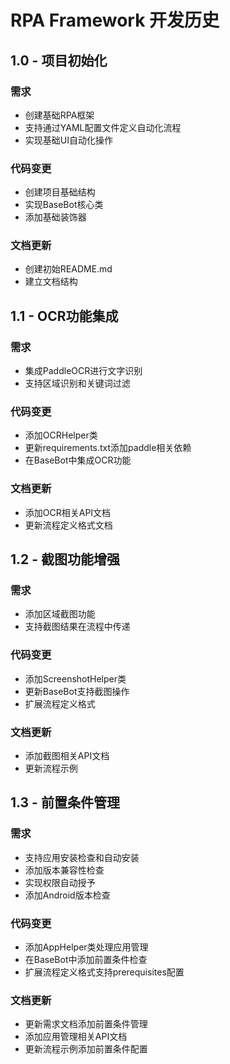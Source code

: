 # RPA Framework 开发历史

## 1.0 - 项目初始化
### 需求
- 创建基础RPA框架
- 支持通过YAML配置文件定义自动化流程
- 实现基础UI自动化操作

### 代码变更
- 创建项目基础结构
- 实现BaseBot核心类
- 添加基础装饰器

### 文档更新
- 创建初始README.md
- 建立文档结构

## 1.1 - OCR功能集成
### 需求
- 集成PaddleOCR进行文字识别
- 支持区域识别和关键词过滤

### 代码变更
- 添加OCRHelper类
- 更新requirements.txt添加paddle相关依赖
- 在BaseBot中集成OCR功能

### 文档更新
- 添加OCR相关API文档
- 更新流程定义格式文档

## 1.2 - 截图功能增强
### 需求
- 添加区域截图功能
- 支持截图结果在流程中传递

### 代码变更
- 添加ScreenshotHelper类
- 更新BaseBot支持截图操作
- 扩展流程定义格式

### 文档更新
- 添加截图相关API文档
- 更新流程示例

## 1.3 - 前置条件管理
### 需求
- 支持应用安装检查和自动安装
- 添加版本兼容性检查
- 实现权限自动授予
- 添加Android版本检查

### 代码变更
- 添加AppHelper类处理应用管理
- 在BaseBot中添加前置条件检查
- 扩展流程定义格式支持prerequisites配置

### 文档更新
- 更新需求文档添加前置条件管理
- 添加应用管理相关API文档
- 更新流程示例添加前置条件配置